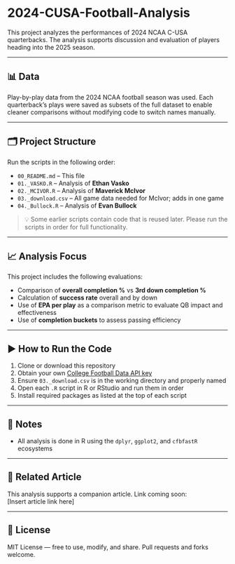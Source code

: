 # 2024-CUSA-Football-Analysis

This project analyzes the performances of 2024 NCAA C-USA quarterbacks. The analysis supports discussion and evaluation of players heading into the 2025 season.

---

## 📊 Data

Play-by-play data from the 2024 NCAA football season was used. Each quarterback’s plays were saved as subsets of the full dataset to enable cleaner comparisons without modifying code to switch names manually.

---

## 🗂️ Project Structure

Run the scripts in the following order:

- `00_README.md` – This file
- `01._VASKO.R` – Analysis of **Ethan Vasko**
- `02._MCIVOR.R` – Analysis of **Maverick McIvor**
- `03._download.csv` – All game data needed for McIvor; adds in one game
- `04._Bullock.R` – Analysis of **Evan Bullock**

> 💡 Some earlier scripts contain code that is reused later. Please run the scripts in order for full functionality.

---

## 📈 Analysis Focus

This project includes the following evaluations:

- Comparison of **overall completion %** vs **3rd down completion %**
- Calculation of **success rate** overall and by down
- Use of **EPA per play** as a comparison metric to evaluate QB impact and effectiveness
- Use of **completion buckets** to assess passing efficiency

---

## ▶️ How to Run the Code

1. Clone or download this repository
2. Obtain your own [College Football Data API key](https://collegefootballdata.com/key#google_vignette)
3. Ensure `03._download.csv` is in the working directory and properly named
4. Open each `.R` script in R or RStudio and run them in order
5. Install required packages as listed at the top of each script

---

## 🧾 Notes

- All analysis is done in R using the `dplyr`, `ggplot2`, and `cfbfastR` ecosystems

---

## 🔗 Related Article

This analysis supports a companion article. Link coming soon:  
[Insert article link here]

---

## 📜 License

MIT License — free to use, modify, and share. Pull requests and forks welcome.
